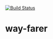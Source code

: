 [![Build Status](https://travis-ci.com/EphraimDev/way-farer.svg?branch=develop)](https://travis-ci.com/EphraimDev/way-farer)
# way-farer